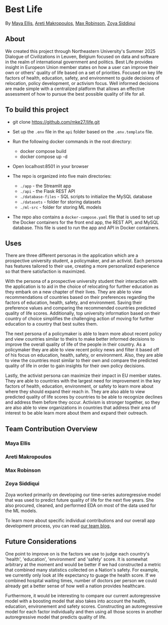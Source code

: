 # Best Life

By [Maya Ellis](https://github.com/mke27), [Areti Makropoulos](https://github.com/aremakropoulos), [Max Robinson](https://github.com/maxr21), [Zoya Siddiqui](https://github.com/zoyasiddiqui336)

## About

We created this project through Northeastern University's Summer 2025 Dialogue of Civilizations in Leuven, Belgium focused on data and software in the realm of international government and politics. Best Life provides insight in Europeon Union member states on how a user can improve their own or others' quality of life based on a set of priorities. Focused on key life factors of health, education, safety, and environment to guide decisions of relocation, policy development, or activism focus. Well informed decisions are made simple with a centralized platform that allows an effective assessment of how to pursue the best possible quality of life for all.

## To build this project

- git clone https://github.com/mke27/life.git
- Set up the `.env` file in the `api` folder based on the `.env.template` file.
- Run the following docker commands in the root directory:
  - docker compose build
  - docker compose up -d
- Open localhost:8501 in your browser

- The repo is organized into five main directories:
  - `./app` - the Streamlit app
  - `./api` - the Flask REST API
  - `./database-files` - SQL scripts to initialize the MySQL database
  - `./datasets` - folder for storing datasets
  - `./ml-src` - folder for storing ML models
- The repo also contains a `docker-compose.yaml` file that is used to set up the Docker containers for the front end app, the REST API, and MySQL database. This file is used to run the app and API in Docker containers.

## Uses

There are three different personas in the application which are a prospective university student, a policymaker, and an activist. Each persona has features tailored to their use, creating a more personalized experience so that there satisfaction is maximized.

With the persona of a prospective university student their interaction with the application is to aid in the choice of relocating for further education as they embark on a new chapter of their lives. They are able to view recommendations of countries based on their preferences regarding the factors of education, health, safety, and environment. Saving their preference values and comparing the recommended countries predicted quality of life scores. Additionally, top university information based on their country of choice simplifies the challenging action of moving for further education to a country that best suites them.

The next persona of a policymaker is able to learn more about recent policy and view countries similar to theirs to make better informed decisions to improve the overall quality of life of the people in their country. As a policymaker they are able to view recent policy news and filter it based off of his focus on education, health, safety, or environment. Also, they are able to view the countries most similar to their own and compare the predicted quality of life in order to gain insights for their own policy decisions.

Lastly, the activist persona can maximize their impact in EU member states. They are able to countries with the largest need for improvement in the key factors of health, education, environment, or safety to learn more about where they should expand their reach in. They are also able to view predicted quality of life scores by countries to be able to recognize declines and address them before they occur. Activism is stronger together, so they are also able to view organizations in countries that address their area of interest to be able learn more about them and expand their outreach.

## Team Contribution Overview
### Maya Ellis

### Areti Makropoulos

### Max Robinson

### Zoya Siddiqui
Zoya worked primarily on developing our time-series autoregressive model that was used to predict future quality of life for the next five years. She also procured, cleaned, and performed EDA on most of the data used for the ML models.

To learn more about specific individual contributions and our overall app development process, you can read [our team blog.](https://maxr21.github.io/belgiumsquad/)

## Future Considerations

One point to improve on is the factors we use to judge each country's 'health', 'education', 'environment' and 'safety' score. It is somewhat arbitrary at the moment and would be better if we had constructed a metric that combined many statistics collected on a Nation's safety. For example, we currently only look at life expectancy to guage the health score. If we combined hospital waiting times, number of doctors per person we could already get a better sense of how well a nation provides healthcare.

Furthermore, it would be interesting to compare our current autoregressive model with a boosting model that also takes into account the health, education, environement and safety scores. Constructing an autoregressive model for each factor individually and then using all those scores in another autoregressive model that predicts quality of life.

